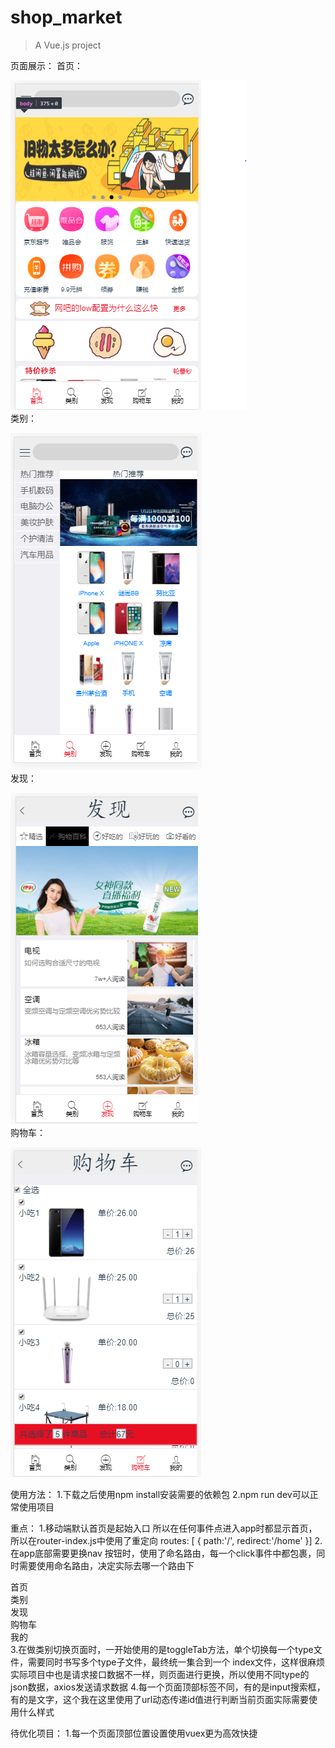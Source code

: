 # shop_market 

> A Vue.js project

页面展示：
首页：
              
![image](https://github.com/chancejl/vue_market/blob/master/mainpage.PNG)                                                              
类别：

![image](https://github.com/chancejl/vue_market/blob/master/type.PNG)                                                                   
发现：

![image](https://github.com/chancejl/vue_market/blob/master/find.PNG)                                                                   
购物车：

![image](https://github.com/chancejl/vue_market/blob/master/shopcar.PNG) 
                                                                               
使用方法：
1.下载之后使用npm install安装需要的依赖包
2.npm run dev可以正常使用项目

重点：
1.移动端默认首页是起始入口
所以在任何事件点进入app时都显示首页，所以在router-index.js中使用了重定向
 routes: [
    {
      path:'/',
      redirect:'/home'
    }]
2.在app底部需要更换nav 按钮时，使用了命名路由，每一个click事件中都包裹<router-link></router-link>，同时需要使用命名路由，决定实际去哪一个路由下
 <div class="footer">
  <router-link :to="{name:'home'}"><span class="mui-icon mui-icon-home"><div class="text">首页</div></span></router-link>
  <router-link :to="{name:'type',params:{id:2}}"><span class="mui-icon mui-icon-search"><div class="text">类别</div></span></router-link>
  <router-link :to="{name:'find',params:{id:3}}"><span class="mui-icon mui-icon-plus"><div class="text">发现</div></span></router-link>
  <router-link :to="{name:'shopcar',params:{id:4}}"><span class="mui-icon mui-icon-compose"><div class="text">购物车</div></span></router-link>
  <router-link :to="{name:'mine',params:{id:5}}"><span class="mui-icon mui-icon-person"><div class="text">我的</div></span></router-link>
</div>
3.在做类别切换页面时，一开始使用的是toggleTab方法，单个切换每一个type文件，需要同时书写多个type子文件，最终统一集合到一个 index文件，这样很麻烦
实际项目中也是请求接口数据不一样，则页面进行更换，所以使用不同type的json数据，axios发送请求数据
4.每一个页面顶部标签不同，有的是input搜索框，有的是文字，这个我在这里使用了url动态传递id值进行判断当前页面实际需要使用什么样式

待优化项目：
1.每一个页面顶部位置设置使用vuex更为高效快捷

